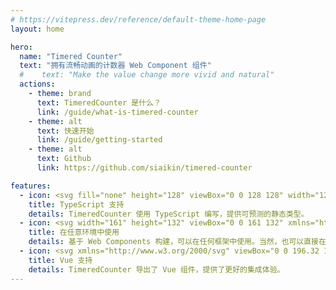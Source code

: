 ```yaml
---
# https://vitepress.dev/reference/default-theme-home-page
layout: home

hero:
  name: "Timered Counter"
  text: "拥有流畅动画的计数器 Web Component 组件"
  #    text: "Make the value change more vivid and natural"
  actions:
    - theme: brand
      text: TimeredCounter 是什么？
      link: /guide/what-is-timered-counter
    - theme: alt
      text: 快速开始
      link: /guide/getting-started
    - theme: alt
      text: Github
      link: https://github.com/siaikin/timered-counter

features:
  - icon: <svg fill="none" height="128" viewBox="0 0 128 128" width="128" xmlns="http://www.w3.org/2000/svg"><rect fill="#b8272c" height="128" rx="6" width="128"/><path clip-rule="evenodd" d="m74.2622 99.468v14.026c2.2724 1.168 4.9598 2.045 8.0625 2.629 3.1027.585 6.3728.877 9.8105.877 3.3503 0 6.533-.321 9.5478-.964 3.016-.643 5.659-1.702 7.932-3.178 2.272-1.476 4.071-3.404 5.397-5.786 1.325-2.381 1.988-5.325 1.988-8.8313 0-2.5421-.379-4.7701-1.136-6.6841-.758-1.9139-1.85-3.6159-3.278-5.1062-1.427-1.4902-3.139-2.827-5.134-4.0104-1.996-1.1834-4.246-2.3011-6.752-3.353-1.8352-.7597-3.4812-1.4975-4.9378-2.2134-1.4567-.7159-2.6948-1.4464-3.7144-2.1915-1.0197-.7452-1.8063-1.5341-2.3598-2.3669-.5535-.8327-.8303-1.7751-.8303-2.827 0-.9643.2476-1.8336.7429-2.6079s1.1945-1.4391 2.0976-1.9943c.9031-.5551 2.0101-.9861 3.3211-1.2929 1.311-.3069 2.7676-.4603 4.3699-.4603 1.1658 0 2.3958.0877 3.6928.263 1.296.1753 2.6.4456 3.911.8109 1.311.3652 2.585.8254 3.824 1.3806 1.238.5552 2.381 1.198 3.43 1.9285v-13.1051c-2.127-.8182-4.45-1.4245-6.97-1.819s-5.411-.5917-8.6744-.5917c-3.3211 0-6.4674.3579-9.439 1.0738-2.9715.7159-5.5862 1.8336-7.844 3.353-2.2578 1.5195-4.0422 3.4553-5.3531 5.8075-1.311 2.3522-1.9665 5.1646-1.9665 8.4373 0 4.1785 1.2017 7.7433 3.6052 10.6945 2.4035 2.9513 6.0523 5.4496 10.9466 7.495 1.9228.7889 3.7145 1.5633 5.375 2.323 1.6606.7597 3.0954 1.5486 4.3044 2.3668s2.1628 1.7094 2.8618 2.6736c.7.9643 1.049 2.06 1.049 3.2873 0 .9062-.218 1.7462-.655 2.5202s-1.1 1.446-1.9885 2.016c-.8886.57-1.9956 1.016-3.3212 1.337-1.3255.321-2.8768.482-4.6539.482-3.0299 0-6.0305-.533-9.0021-1.6-2.9715-1.066-5.7245-2.666-8.2591-4.799zm-23.5596-34.9136h18.2974v-11.5544h-51v11.5544h18.2079v51.4456h14.4947z" fill="#fff" fill-rule="evenodd"/></svg>
    title: TypeScript 支持
    details: TimeredCounter 使用 TypeScript 编写，提供可预测的静态类型。
  - icon: <svg width="161" height="132" viewBox="0 0 161 132" xmlns="http://www.w3.org/2000/svg"><defs><linearGradient x1="0%" y1="50%" y2="50%" id="a"><stop stop-color="#2A3B8F" offset="0%"/><stop stop-color="#29ABE2" offset="100%"/></linearGradient><linearGradient x1="100%" y1="50%" x2="0%" y2="50%" id="c"><stop stop-color="#B4D44E" offset="0%"/><stop stop-color="#E7F716" offset="100%"/></linearGradient></defs><g fill="none" fill-rule="evenodd"><path fill="#166DA5" d="M160.6 65.9l-17.4 29.3-24.4-29.7 24.4-28.9z"/><path fill="#8FDB69" d="M141.3 100.2l-26.5-31.7-15.9 26.6 24.7 36.1z"/><path fill="#166DA5" d="M141 31.4l-26.2 31.8-15.9-26.6L123.6.9z"/><path fill="url(#a)" opacity=".95" d="M61.1 31.4H141L123.4.7H78.7z M114.8 63.3H159l-15.9-26.8H98.8"/><path fill="url(#c)" opacity=".95" d="M141.3 100.3H61l17.6 30.5h45z M114.8 68.4H159l-15.9 26.8H98.8"/><path fill="#010101" d="M78.6 130.8L41 65.8 79.1.8H37.9L.4 65.8l37.5 65z"/></g></svg>
    title: 在任意环境中使用
    details: 基于 Web Components 构建，可以在任何框架中使用。当然，也可以直接在 HTML 中使用。
  - icon: <svg xmlns="http://www.w3.org/2000/svg" viewBox="0 0 196.32 170.02">  <path fill="#42b883" d="M120.83 0L98.16 39.26 75.49 0H0l98.16 170.02L196.32 0h-75.49z"/>  <path fill="#35495e" d="M120.83 0L98.16 39.26 75.49 0H39.26l58.9 102.01L157.06 0h-36.23z"/>  </svg>
    title: Vue 支持
    details: TimeredCounter 导出了 Vue 组件，提供了更好的集成体验。
---
```

